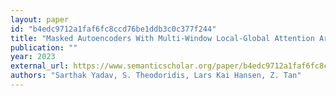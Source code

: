 ```yaml
---
layout: paper
id: "b4edc9712a1faf6fc8ccd76be1ddb3c0c377f244"
title: "Masked Autoencoders With Multi-Window Local-Global Attention Are Better Audio Learners"
publication: ""
year: 2023
external_url: https://www.semanticscholar.org/paper/b4edc9712a1faf6fc8ccd76be1ddb3c0c377f244
authors: "Sarthak Yadav, S. Theodoridis, Lars Kai Hansen, Z. Tan"
---
```

